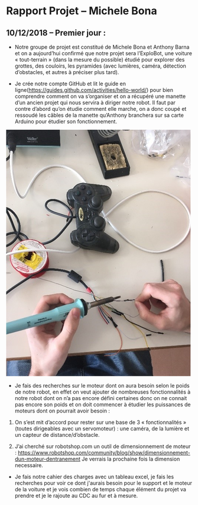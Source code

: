 # Rapport Projet – Michele Bona

## 10/12/2018 – Premier jour :


* Notre groupe de projet est constitué de Michele Bona et Anthony Barna et on a aujourd’hui confirmé que notre projet sera l’ExploBot, une voiture « tout-terrain » (dans la mesure du possible) étudié pour explorer des grottes, des couloirs, les pyramides (avec lumières, caméra, détection d’obstacles, et autres à préciser plus tard).

* Je crée notre compte GitHub et lit le guide en ligne(https://guides.github.com/activities/hello-world/) pour bien comprendre comment on va s’organiser et on a récupéré une manette d’un ancien projet qui nous servira à diriger notre robot. Il faut par contre d’abord qu’on étudie comment elle marche, on a donc coupé et ressoudé les câbles de la manette qu’Anthony branchera sur sa carte Arduino pour étudier son fonctionnement.

![Soudage cables](documents/images/ima.jpg)
  
* Je fais des recherches sur le moteur dont on aura besoin selon le poids de notre robot, en effet on veut ajouter de nombreuses fonctionnalités à notre robot dont on n’a pas encore défini certaines donc on ne connait pas encore son poids et on doit commencer à étudier les puissances de moteurs dont on pourrait avoir besoin :

1. On s’est mit d’accord pour rester sur une base de 3 « fonctionnalités » (toutes dirigeables avec un servomoteur) : une caméra, de la lumière et un capteur de distance/d’obstacle.

2. J’ai cherché sur robotshop.com un outil de dimensionnement de moteur : https://www.robotshop.com/community/blog/show/dimensionnement-dun-moteur-dentranement
Je verrais la prochaine fois la dimension necessaire.

* Je fais notre cahier des charges avec un tableau excel, je fais les recherches pour voir ce dont j'aurais besoin pour le support et le moteur de la voiture et je vois combien de temps chaque élément du projet va prendre et je le rajoute au CDC au fur et à mesure.
